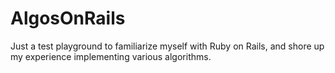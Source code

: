 AlgosOnRails
============

Just a test playground to familiarize myself with Ruby on Rails, and shore up my experience implementing various algorithms.